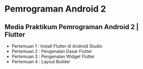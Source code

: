 # Pemrograman Android 2
## Media Praktikum Pemrograman Android 2 | Flutter

- Pertemuan 1 : Install Flutter di Android Studio
- Pertemuan 2 : Pengenalan Dasar Flutter
- Pertemuan 3 : Pengenalan Widget Flutter
- Pertemuan 4 : Layout Builder
